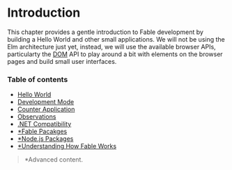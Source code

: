 # Introduction

 This chapter provides a gentle introduction to Fable development by building a Hello World and other small applications. We will not be using the Elm architecture just yet, instead, we will use the available browser APIs, particularty the [DOM](https://developer.mozilla.org/en-US/docs/Web/API/Document) API to play around a bit with elements on the browser pages and build small user interfaces.

### Table of contents

- [Hello World](hello-world.md)
- [Development Mode](development-mode.md)
- [Counter Application](counter.md)
- [Observations](observations.md)
- [.NET Compatibility](compatibility.md)
- [*Fable Pacakges](fable-packages.md)
- [*Node.js Packages](node-packages.md)
- [*Understanding How Fable Works](how-fable-works.md)

> *Advanced content.